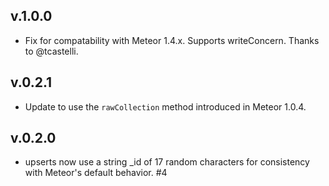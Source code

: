 ## v.1.0.0

* Fix for compatability with Meteor 1.4.x. Supports writeConcern.
  Thanks to @tcastelli.

## v.0.2.1

* Update to use the `rawCollection` method introduced in Meteor 1.0.4.

## v.0.2.0

* upserts now use a string _id of 17 random characters for consistency with
  Meteor's default behavior. #4
